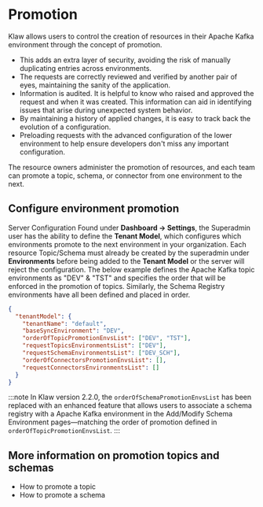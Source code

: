 # Promotion

Klaw allows users to control the creation of resources in their Apache Kafka
environment through the concept of promotion.

- This adds an extra layer of security, avoiding the risk of manually duplicating entries across environments.
- The requests are correctly reviewed and verified by another pair of eyes, maintaining the sanity of the application.
- Information is audited. It is helpful to know who raised and approved the request and when it was created. This
  information can aid in identifying issues that arise during unexpected system behavior.
- By maintaining a history of applied changes, it is easy to track back the evolution of a configuration.
- Preloading requests with the advanced configuration of the lower environment to help ensure developers don't miss any
  important configuration.

The resource owners administer the promotion of resources, and each team can
promote a topic, schema, or connector from one environment to the next.

## Configure environment promotion

Server Configuration Found under **Dashboard -\> Settings**, the
Superadmin user has the ability to define the **Tenant Model**, which
configures which environments promote to the next environment in your
organization. Each resource Topic/Schema must already be created by the
superadmin under **Environments** before being added to the **Tenant
Model** or the server will reject the configuration. The below example
defines the Apache Kafka topic environments as "DEV" & "TST" and specifies
the order that will be enforced in the promotion of topics. Similarly,
the Schema Registry environments have all been defined and placed in
order.

```json
{
  "tenantModel": {
    "tenantName": "default",
    "baseSyncEnvironment": "DEV",
    "orderOfTopicPromotionEnvsList": ["DEV", "TST"],
    "requestTopicsEnvironmentsList": ["DEV"],
    "requestSchemaEnvironmentsList": ["DEV_SCH"],
    "orderOfConnectorsPromotionEnvsList": [],
    "requestConnectorsEnvironmentsList": []
  }
}
```

:::note
In Klaw version 2.2.0, the `orderOfSchemaPromotionEnvsList` has been replaced with an enhanced feature that allows users
to associate a schema registry with a Apache Kafka environment in the Add/Modify Schema Environment pages—matching the order of
promotion defined in `orderOfTopicPromotionEnvsList`.
:::

## More information on promotion topics and schemas

- How to promote a topic
- How to promote a schema
